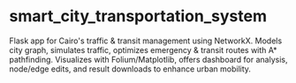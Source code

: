 # smart_city_transportation_system
Flask app for Cairo's traffic &amp; transit management using NetworkX. Models city graph, simulates traffic, optimizes emergency &amp; transit routes with A* pathfinding. Visualizes with Folium/Matplotlib, offers dashboard for analysis, node/edge edits, and result downloads to enhance urban mobility.
